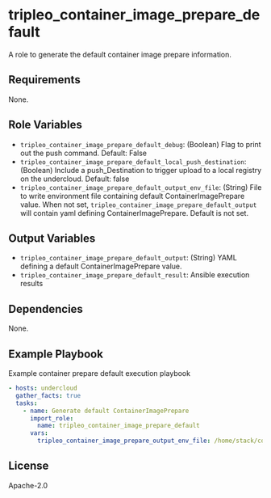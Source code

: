 tripleo_container_image_prepare_default
=======================================

A role to generate the default container image prepare information.

Requirements
------------

None.

Role Variables
--------------

* `tripleo_container_image_prepare_default_debug`: (Boolean) Flag to print out the push command. Default: False
* `tripleo_container_image_prepare_default_local_push_destination`: (Boolean) Include a push_Destination to trigger upload to a local registry on the undercloud. Default: false
* `tripleo_container_image_prepare_default_output_env_file`: (String) File to write environment file containing default ContainerImagePrepare value. When not set, `tripleo_container_image_prepare_default_output` will contain yaml defining ContainerImagePrepare. Default is not set.

Output Variables
----------------

* `tripleo_container_image_prepare_default_output`: (String) YAML defining a default ContainerImagePrepare value.
* `tripleo_container_image_prepare_default_result`: Ansible execution results

Dependencies
------------

None.

Example Playbook
----------------

Example container prepare default execution playbook

```yaml
- hosts: undercloud
  gather_facts: true
  tasks:
    - name: Generate default ContainerImagePrepare
      import_role:
        name: tripleo_container_image_prepare_default
      vars:
        tripleo_container_image_prepare_output_env_file: /home/stack/container-image-prepare.yaml
```

License
-------

Apache-2.0
